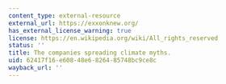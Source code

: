 ```yaml
---
content_type: external-resource
external_url: https://exxonknew.org/
has_external_license_warning: true
license: https://en.wikipedia.org/wiki/All_rights_reserved
status: ''
title: The companies spreading climate myths.
uid: 62417f16-e608-48e6-8264-85748bc9ce8c
wayback_url: ''
---
```

